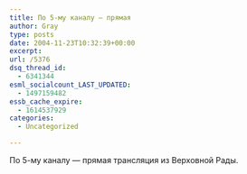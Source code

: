 ```yaml
---
title: По 5-му каналу — прямая
author: Gray
type: posts
date: 2004-11-23T10:32:39+00:00
excerpt:
url: /5376
dsq_thread_id:
  - 6341344
esml_socialcount_LAST_UPDATED:
  - 1497159482
essb_cache_expire:
  - 1614537929
categories:
  - Uncategorized

---
```








По 5-му каналу &#8212; прямая трансляция из Верховной Рады.